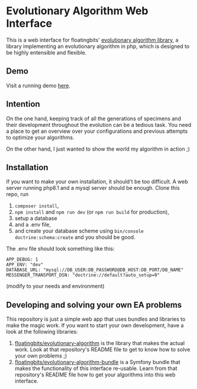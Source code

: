 # Evolutionary Algorithm Web Interface

This is a web interface for floatingbits' [evolutionary algorithm library](https://github.com/floatingbits/evolutionary-algorithm),
a library implementing an evolutionary algorithm in php, which is designed to be highly entensible and flexible. 

## Demo
Visit a running demo [here](http://ea.floatingbitsmedia.de/).

## Intention
On the one hand, keeping track of all the generations of specimens and their development throughout the evolution can be a 
tedious task. You need a place to get an overview over your configurations and previous attempts to optimize your algorithms.

On the other hand, I just wanted to show the world my algorithm in action ;)

## Installation
If you want to make your own installation, it should't be too difficult. A web server running php8.1 and a mysql server should be enough. 
Clone this repo, run 
1. `composer install`,
2. `npm install` and `npm run dev` (or `npm run build` for production), 
3. setup a database 
4. and a .env file,
5. and create your database scheme using `bin/console doctrine:schema:create` and you should be good. 

The .env file should look something like this:
``` 
APP_DEBUG: 1 
APP_ENV: "dev" 
DATABASE_URL: "mysql://DB_USER:DB_PASSWORD@DB_HOST:DB_PORT/DB_NAME"
MESSENGER_TRANSPORT_DSN: "doctrine://default?auto_setup=0"
```
(modify to your needs and environment)

## Developing and solving your own EA problems
This repository is just a simple web app that uses bundles and libraries to make the magic work.
If you want to start your own development, have a look at the following libraries:

1. [floatingbits/evolutionary-algorithm](https://github.com/floatingbits/evolutionary-algorithm)
is the library that makes the actual work. Look at that repository's README file to get to know how to solve your own problems ;)
2. [floatingbits/evolutionary-algorithm-bundle](https://github.com/floatingbits/evolutionary-algorithm-bundle)
is a Symfony bundle that makes the functionality of this interface re-usable. Learn from that repository's README file
how to get your algorithms into this web interface.






